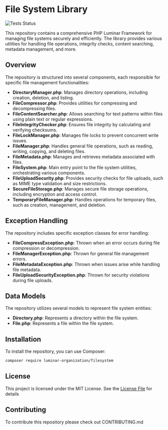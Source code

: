 # File System Library

![Tests Status](https://img.shields.io/github/actions/workflow/status/luminar-organization/filesystem/tests.yml?label=Tests)

This repository contains a comprehensive PHP Luminar Framework for managing file systems securely and efficiently. The library provides various utilities for handling file operations, integrity checks, content searching, metadata management, and more.

## Overview

The repository is structured into several components, each responsible for specific file management functionalities:

- **DirectoryManager.php**: Manages directory operations, including creation, deletion, and listing.
- **FileCompressor.php**: Provides utilities for compressing and decompressing files.
- **FileContentSearcher.php**: Allows searching for text patterns within files using plain text or regular expressions.
- **FileIntegrityChecker.php**: Ensures file integrity by calculating and verifying checksums.
- **FileLockManager.php**: Manages file locks to prevent concurrent write issues.
- **FileManager.php**: Handles general file operations, such as reading, writing, copying, and deleting files.
- **FileMetadata.php**: Manages and retrieves metadata associated with files.
- **FileSystem.php**: Main entry point to the file system utilities, orchestrating various components.
- **FileUploadSecurity.php**: Provides security checks for file uploads, such as MIME type validation and size restrictions.
- **SecureFileStorage.php**: Manages secure file storage operations, including encryption and access control.
- **TemporaryFileManager.php**: Handles operations for temporary files, such as creation, management, and deletion.

## Exception Handling

The repository includes specific exception classes for error handling:

- **FileCompressException.php**: Thrown when an error occurs during file compression or decompression.
- **FileManagerException.php**: Thrown for general file management errors.
- **FileMetadataException.php**: Thrown when issues arise while handling file metadata.
- **FileUploadSecurityException.php**: Thrown for security violations during file uploads.

## Data Models

The repository utilizes several models to represent file system entities:

- **Directory.php**: Represents a directory within the file system.
- **File.php**: Represents a file within the file system.

## Installation

To install the repository, you can use Composer:

```bash
composer require luminar-organization/filesystem
```

## License

This project is licensed under the MIT License. See the [License File](LICENSE) for details

## Contributing

To contribute this repository please check out CONTRIBUTING.md